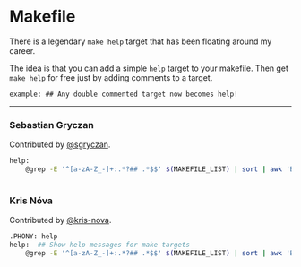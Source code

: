 # Makefile

There is a legendary `make help` target that has been floating around my career.

The idea is that you can add a simple `help` target to your makefile. Then get `make help` for free just by adding comments to a target.

```
example: ## Any double commented target now becomes help!
```

---

### Sebastian Gryczan

Contributed by [@sgryczan](https://github.com/sgryczan).

```bash
help:
	@grep -E '^[a-zA-Z_-]+:.*?## .*$$' $(MAKEFILE_LIST) | sort | awk 'BEGIN {FS = ":.*?## "}; {printf "\033[32m%-30s\033[0m %s\n", $$1, $$2}'
	
```

### Kris Nóva

Contributed by [@kris-nova](https://github.com/kris-nova).

```bash
.PHONY: help
help:  ## Show help messages for make targets
	@grep -E '^[a-zA-Z_-]+:.*?## .*$$' $(MAKEFILE_LIST) | sort | awk 'BEGIN {FS = ":.*?## "}; {printf "\033[32m%-30s\033[0m %s\n", $$1, $$2}'
```

